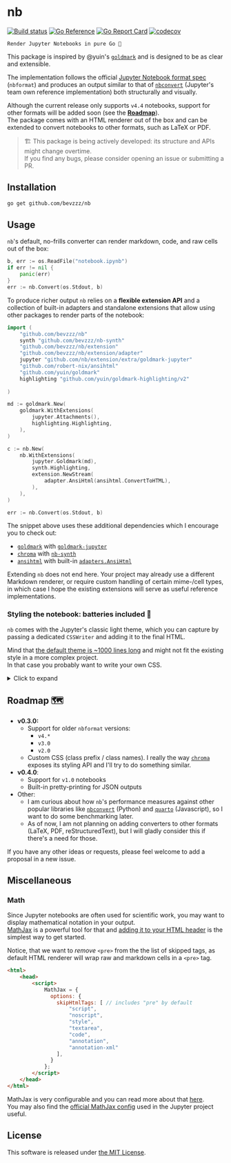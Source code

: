 # nb

[![Build status](https://github.com/bevzzz/nb/actions/workflows/build.yml/badge.svg?branch=ci)](https://github.com/bevzzz/nb/actions/workflows/build.yml?query=branch%3Amain)
[![Go Reference](https://pkg.go.dev/badge/github.com/bevzzz/nb.svg)](https://pkg.go.dev/github.com/bevzzz/nb)
[![Go Report Card](https://goreportcard.com/badge/github.com/bevzzz/nb)](https://goreportcard.com/report/github.com/bevzzz/nb)
[![codecov](https://codecov.io/gh/bevzzz/nb/branch/main/graph/badge.svg?token=BS7XDXHA21)](https://codecov.io/gh/bevzzz/nb/tree/main)

	Render Jupyter Notebooks in pure Go 📔

This package is inspired by @yuin's [`goldmark`](https://github.com/yuin/goldmark) and is designed to be as clear and extensible.

The implementation follows the official [Jupyter Notebook format spec](https://nbformat.readthedocs.io/en/latest/format_description.html#the-notebook-file-format) (`nbformat`) and produces an output similar to that of [`nbconvert`](https://github.com/jupyter/nbconvert) (Jupyter's team own reference implementation) both structurally and visually.

Although the current release only supports `v4.4` notebooks, support for other formats will be added soon (see the [**Roadmap**](#roadmap-)).  
The package comes with an HTML renderer out of the box and can be extended to convert notebooks to other formats, such as LaTeX or PDF.

> 🏗 This package is being actively developed: its structure and APIs might change overtime.  
> If you find any bugs, please consider opening an issue or submitting a PR.

## Installation

```sh
go get github.com/bevzzz/nb
```

## Usage

`nb`'s default, no-frills converter can render markdown, code, and raw cells out of the box:

```go
b, err := os.ReadFile("notebook.ipynb")
if err != nil {
	panic(err)
}
err := nb.Convert(os.Stdout, b)
```

To produce richer output `nb` relies on a **flexible extension API** and a collection of built-in adapters and standalone extensions that allow using other packages to render parts of the notebook:

```go
import (
	"github.com/bevzzz/nb"
	synth "github.com/bevzzz/nb-synth"
	"github.com/bevzzz/nb/extension"
	"github.com/bevzzz/nb/extension/adapter"
	jupyter "github.com/nb/extension/extra/goldmark-jupyter"
	"github.com/robert-nix/ansihtml"
	"github.com/yuin/goldmark"
	highlighting "github.com/yuin/goldmark-highlighting/v2"
	
)

md := goldmark.New(
	goldmark.WithExtensions(
		jupyter.Attachments(),
		highlighting.Highlighting,
	),
)

c := nb.New(
	nb.WithExtensions(
		jupyter.Goldmark(md),
		synth.Highlighting,
		extension.NewStream(
			adapter.AnsiHtml(ansihtml.ConvertToHTML),
		),
	),
)

err := nb.Convert(os.Stdout, b)
```

The snippet above uses these additional dependencies which I encourage you to check out:

- [`goldmark`](https://github.com/yuin/goldmark) with [`goldmark-jupyter`](./extension/extra/goldmark-jupyter)
- [`chroma`](https://github.com/alecthomas/chroma) with [`nb-synth`](https://github.com/bevzzz/nb-synth)
- [`ansihtml`](https://github.com/robert-nix/ansihtml) with built-in [`adapters.AnsiHtml`](./extension/adapter/ansi.go)

Extending `nb` does not end here. Your project may already use a different Markdown renderer, or require custom handling of certain mime-/cell types, in which case I hope the existing extensions will serve as useful reference implementations.

### Styling the notebook: batteries included 🔋

`nb` comes with the Jupyter's classic light theme, which you can capture by passing a dedicated `CSSWriter` and adding it to the final HTML.

Mind that [the default theme is ~1000 lines long](./render/html/styles/jupyter.css) and might not fit the existing style in a more complex project.  
In that case you probably want to write your own CSS.

<details><summary>Click to expand</summary>

```go
// Write both CSS and notebook's HTML to intermediate destinations
var body, css bytes.Buffer

// Configure your converter
c := nb.New(
  	nb.WithRenderOptions(
		render.WithCellRenderers(
			html.NewRenderer(
				html.WithCSSWriter(&css),
			),
		),
	),
)

err := c.Convert(&body, b)
if err != nil {
	panic(err)
}

// Create the final output
f, _ := os.OpenFile("notebook.html", os.O_RDWR, 0644)
defer f.Close()

f.WriteString("<html><head><style>")
io.Copy(f, &css)
f.WriteString("</style></head>")

f.WriteString("<body>")
io.Copy(f, &body)
f.WriteString("</body></html>")
```

</details>

## Roadmap 🗺

- **v0.3.0:**
  - Support for older `nbformat` versions:
    - `v4.*`
    - `v3.0`
    - `v2.0`
  - Custom CSS (class prefix / class names).
  I really the way [`chroma`](https://github.com/alecthomas/chroma/blob/master/formatters/html/html.go) exposes its styling API and I'll try to do something similar.
- **v0.4.0**:
  - Support for `v1.0` notebooks
  - Built-in pretty-printing for JSON outputs
- Other:
  - I am curious about how `nb`'s performance measures against other popular libraries like [`nbconvert`](https://github.com/jupyter/nbconvert) (Python) and [`quarto`](https://github.com/quarto-dev/quarto-cli) (Javascript), so I want to do some benchmarking later.
  - As of now, I am not planning on adding converters to other formats (LaTeX, PDF, reStructuredText), but I will gladly consider this if there's a need for those.

If you have any other ideas or requests, please feel welcome to add a proposal in a new issue.

## Miscellaneous

### Math

Since Jupyter notebooks are often used for scientific work, you may want to display mathematical notation in your output.  
[MathJax](https://www.mathjax.org) is a powerful tool for that and [adding it to your  HTML header](https://www.mathjax.org/#gettingstarted) is the simplest way to get started.

Notice, that we want to _remove_ `<pre>` from the the list of skipped tags, as default HTML renderer will wrap raw and markdown cells in a `<pre>` tag.

```html
<html>
	<head>
		<script>
		    MathJax = {
		      options: {
		        skipHtmlTags: [ // includes "pre" by default
			        "script",
			        "noscript",
			        "style",
			        "textarea",
			        "code",
			        "annotation",
			        "annotation-xml"
			    ],
		      }
		    };
		</script>
	</head>
</html>
```

MathJax is very configurable and you can read more about that [here](https://docs.mathjax.org/en/latest/options/document.html#document-options).  
You may also find the [official MathJax config](https://nbformat.readthedocs.io/en/latest/markup.html#mathjax-configuration) used in the Jupyter project useful.

## License

This software is released under [the MIT License](https://opensource.org/license/mit/).
